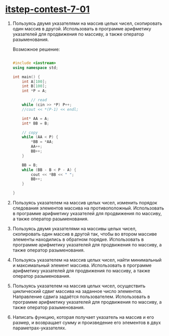 # [itstep-contest-7-01](https://www.hackerrank.com/itstep-contest-7-01)
1. Пользуясь двумя указателями на массив целых чисел, скопировать один массив в другой. Использовать в программе арифметику указателей для продвижения по массиву, а также оператор разыменования.

	Возможное решение:
	```cpp

	#include <iostream>
	using namespace std;

	int main() {
		int A[100];
		int B[100];
		int *P = A; 

	        // read
		while (cin >> *P) P++;
		//cout << *(P-1) << endl;

		int* AA = A;
		int* BB = B;

		// copy
		while (AA < P) {
			*BB = *AA;
			AA++;
			BB++;
		}

		BB = B;
		while (BB - B < P - A) {
			cout << *BB << " ";
			BB++;
		}

	}
	```

2. Пользуясь указателем на массив целых чисел, изменить порядок следования элементов  массива на противоположный. Использовать в программе арифметику указателей для продвижения по массиву, а также оператор разыменования.
3. Пользуясь двумя указателями на массивы целых чисел, скопировать один массив в другой так, чтобы во втором массиве элементы находились в обратном порядке. Использовать в программе арифметику указателей для продвижения по массиву, а также оператор разыменования.
4. Пользуясь указателем на массив целых чисел, найти минимальный и максимальный элемент массива. Использовать в программе арифметику указателей для продвижения по массиву, а также оператор разыменования.
5. Пользуясь указателем на массив целых чисел, осуществить циклический сдвиг массива на заданное число элементов. Направление сдвига задаётся пользователем. Использовать в программе арифметику указателей для продвижения по массиву, а также оператор разыменования.
6. Написать функцию, которая получает указатель на массив и его размер, и возвращает сумму и произведение его элементов в двух параметрах-указателях.
